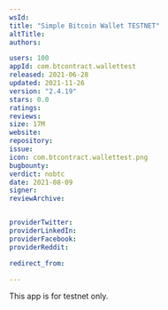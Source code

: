 ```yaml
---
wsId: 
title: "Simple Bitcoin Wallet TESTNET"
altTitle: 
authors:

users: 100
appId: com.btcontract.wallettest
released: 2021-06-28
updated: 2021-11-26
version: "2.4.19"
stars: 0.0
ratings: 
reviews: 
size: 17M
website: 
repository: 
issue: 
icon: com.btcontract.wallettest.png
bugbounty: 
verdict: nobtc
date: 2021-08-09
signer: 
reviewArchive:


providerTwitter: 
providerLinkedIn: 
providerFacebook: 
providerReddit: 

redirect_from:

---
```



This app is for testnet only.